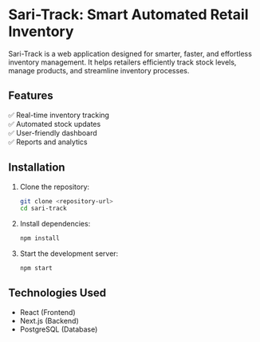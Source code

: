 # Sari-Track: Smart Automated Retail Inventory

Sari-Track is a web application designed for smarter, faster, and effortless inventory management. It helps retailers efficiently track stock levels, manage products, and streamline inventory processes.

## Features

✅ Real-time inventory tracking  
✅ Automated stock updates  
✅ User-friendly dashboard  
✅ Reports and analytics

## Installation

1. Clone the repository:
   ```sh
   git clone <repository-url>
   cd sari-track
   ```
2. Install dependencies:
   ```sh
   npm install
   ```
3. Start the development server:
   ```sh
   npm start
   ```

## Technologies Used

- React (Frontend)
- Next.js (Backend)
- PostgreSQL (Database)
